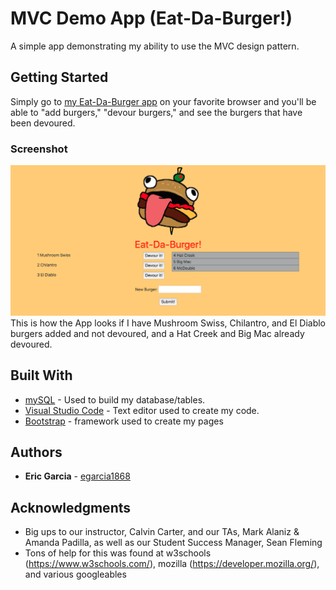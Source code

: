# MVC Demo App  (Eat-Da-Burger!)

A simple app demonstrating my ability to use the MVC design pattern.

## Getting Started

Simply go to [my Eat-Da-Burger app](https://whispering-ridge-27306.herokuapp.com/) on your favorite browser and you'll be able to "add burgers," "devour burgers," and see the burgers that have been devoured.

### Screenshot

![Screenshot!](/public/assets/img/EatDaBurger.png?raw=true "Screenshot of the Eat-Da-Burger app")
This is how the App looks if I have Mushroom Swiss, Chilantro, and El Diablo burgers added and not devoured, and a Hat Creek and Big Mac already devoured.

## Built With

* [mySQL](https://www.mysql.com/) - Used to build my database/tables.
* [Visual Studio Code](https://code.visualstudio.com/) - Text editor used to create my code.
* [Bootstrap](https://getbootstrap.com/) - framework used to create my pages

## Authors

* **Eric Garcia** - [egarcia1868](https://github.com/egarcia1868)

## Acknowledgments

* Big ups to our instructor, Calvin Carter, and our TAs, Mark Alaniz & Amanda Padilla, as well as our Student Success Manager, Sean Fleming
* Tons of help for this was found at w3schools (https://www.w3schools.com/), mozilla (https://developer.mozilla.org/), and various googleables